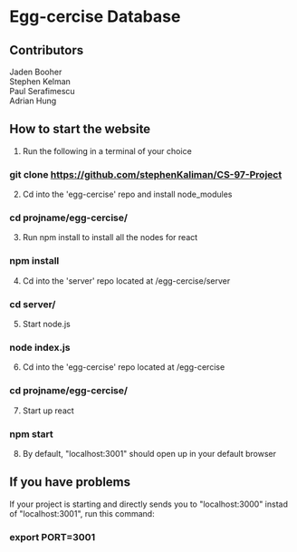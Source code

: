# Egg-cercise Database
## Contributors 
Jaden Booher  
Stephen Kelman  
Paul Serafimescu  
Adrian Hung


## How to start the website
1. Run the following in a terminal of your choice
### git clone https://github.com/stephenKaliman/CS-97-Project

2. Cd into the 'egg-cercise' repo and install node_modules
### cd projname/egg-cercise/

3. Run npm install to install all the nodes for react
### npm install

4. Cd into the 'server' repo located at /egg-cercise/server
### cd server/

5. Start node.js
### node index.js

6. Cd into the 'egg-cercise' repo located at /egg-cercise
### cd projname/egg-cercise/

7. Start up react
### npm start

8. By default, "localhost:3001" should open up in your default
   browser

## If you have problems 
If your project is starting and directly sends you to 
"localhost:3000" instad of "localhost:3001", run this command:
### export PORT=3001